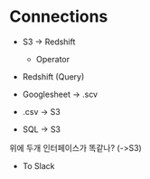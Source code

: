 # Connections

- S3 -> Redshift
  - Operator

- Redshift (Query)

- Googlesheet -> .scv
  
- .csv -> S3

- SQL -> S3   

위에 두개 인터페이스가 똑같나? (->S3)

- To Slack